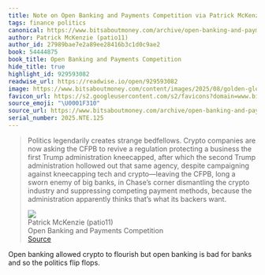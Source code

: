 ```yaml
---
title: Note on Open Banking and Payments Competition via Patrick McKenzie (patio11)
tags: finance politics
canonical: https://www.bitsaboutmoney.com/archive/open-banking-and-payments-competition/
author: Patrick McKenzie (patio11)
author_id: 27989bae7e2a89ee28416b3c1d0c9ae2
book: 54444875
book_title: Open Banking and Payments Competition
hide_title: true
highlight_id: 929593082
readwise_url: https://readwise.io/open/929593082
image: https://www.bitsaboutmoney.com/content/images/2025/08/golden-glow-from-vault-door.png
favicon_url: https://s2.googleusercontent.com/s2/favicons?domain=www.bitsaboutmoney.com
source_emoji: "\U0001F310"
source_url: https://www.bitsaboutmoney.com/archive/open-banking-and-payments-competition/#:~:text=Politics%20legendarily%20creates,its%20backers%20want.
serial_number: 2025.NTE.125
---
```

> Politics legendarily creates strange bedfellows. Crypto companies are now asking the CFPB to revive a regulation protecting a business the first Trump administration kneecapped, after which the second Trump administration hollowed out that same agency, despite campaigning against kneecapping tech and crypto—leaving the CFPB, long a sworn enemy of big banks, in Chase’s corner dismantling the crypto industry and suppressing competing payment methods, because the administration apparently thinks that’s what its backers want.
> <div class="quoteback-footer"><div class="quoteback-avatar"><img class="mini-favicon" src="https://s2.googleusercontent.com/s2/favicons?domain=www.bitsaboutmoney.com"></div><div class="quoteback-metadata"><div class="metadata-inner"><span style="display:none">FROM:</span><div aria-label="Patrick McKenzie (patio11)" class="quoteback-author"> Patrick McKenzie (patio11)</div><div aria-label="Open Banking and Payments Competition" class="quoteback-title"> Open Banking and Payments Competition</div></div></div><div class="quoteback-backlink"><a target="_blank" aria-label="go to the full text of this quotation" rel="noopener" href="https://www.bitsaboutmoney.com/archive/open-banking-and-payments-competition/#:~:text=Politics%20legendarily%20creates,its%20backers%20want." class="quoteback-arrow"> Source</a></div></div>

Open banking allowed crypto to flourish but open banking is bad for banks and so the politics flip flops. 